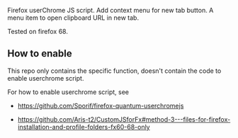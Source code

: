 Firefox userChrome JS script. Add context menu for new tab button. A menu item to open clipboard URL in new tab.

Tested on firefox 68.

## How to enable

This repo only contains the specific function, doesn't contain the code to enable userchrome script.

For how to enable userchrome script, see 

- https://github.com/Sporif/firefox-quantum-userchromejs

- https://github.com/Aris-t2/CustomJSforFx#method-3---files-for-firefox-installation-and-profile-folders-fx60-68-only
